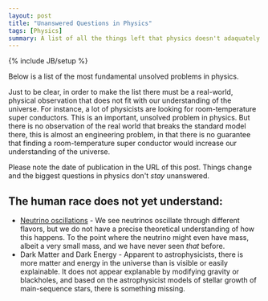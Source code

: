 ```yaml
---
layout: post
title: "Unanswered Questions in Physics"
tags: [Physics]
summary: A list of all the things left that physics doesn't adaquately explain.
---
```

{% include JB/setup %}

Below is a list of the most fundamental unsolved problems in physics.

Just to be clear, in order to make the list there must be a real-world, physical observation that does not fit with our understanding of the universe. For instance, a lot of physicists are looking for room-temperature super conductors. This is an important, unsolved problem in physics. But there is no observation of the real world that breaks the standard model there, this is almost an engineering problem, in that there is no guarantee that finding a room-temperature super conductor would increase our understanding of the universe.

Please note the date of publication in the URL of this post. Things change and the biggest questions in physics don't *stay* unanswered.


## The human race does not yet understand:

* [Neutrino oscillations](https://en.wikipedia.org/wiki/Neutrino_oscillation) - We see neutrinos oscillate through different flavors, but we do not have a precise theoretical understanding of how this happens. To the point where the neutrino might even have mass, albeit a very small mass, and we have never seen *that* before.
* Dark Matter and Dark Energy - Apparent to astrophysicists, there is more matter and energy in the universe than is visible or easily explainable. It does not appear explanable by modifying gravity or blackholes, and based on the astrophysicist models of stellar growth of main-sequence stars, there is something missing.
